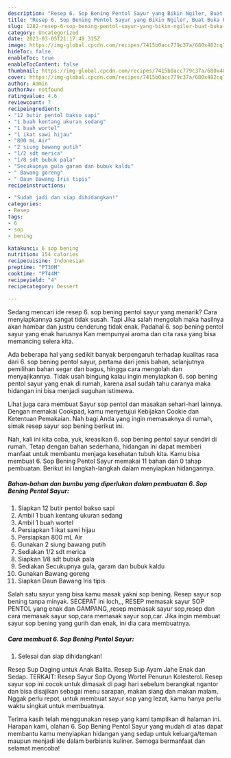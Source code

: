 ```yaml
---
description: "Resep 6. Sop Bening Pentol Sayur yang Bikin Ngiler, Buat Buka Puasa Enak Banget"
title: "Resep 6. Sop Bening Pentol Sayur yang Bikin Ngiler, Buat Buka Puasa Enak Banget"
slug: 1282-resep-6-sop-bening-pentol-sayur-yang-bikin-ngiler-buat-buka-puasa-enak-banget
category: Uncategorized
date: 2023-03-05T21:17:49.315Z
image: https://img-global.cpcdn.com/recipes/7415b0acc779c37a/680x482cq70/6-sop-bening-pentol-sayur-foto-resep-utama.jpg
hideToc: false
enableToc: true
enableTocContent: false
thumbnail: https://img-global.cpcdn.com/recipes/7415b0acc779c37a/680x482cq70/6-sop-bening-pentol-sayur-foto-resep-utama.jpg
cover: https://img-global.cpcdn.com/recipes/7415b0acc779c37a/680x482cq70/6-sop-bening-pentol-sayur-foto-resep-utama.jpg
author: Admin
authorAv: notfound
ratingvalue: 4.6
reviewcount: 7
recipeingredient:
- "12 butir pentol bakso sapi"
- "1 buah kentang ukuran sedang"
- "1 buah wortel"
- "1 ikat sawi hijau"
- "800 mL Air"
- "2 siung bawang putih"
- "1/2 sdt merica"
- "1/8 sdt bubuk pala"
- "Secukupnya gula garam dan bubuk kaldu"
- " Bawang goreng"
- " Daun Bawang Iris tipis"
recipeinstructions:

- "Sudah jadi dan siap dihidangkan!"
categories:
- Resep
tags:
- 6
- sop
- bening

katakunci: 6 sop bening 
nutrition: 154 calories
recipecuisine: Indonesian
preptime: "PT30M"
cooktime: "PT44M"
recipeyield: "4"
recipecategory: Dessert

---
```



Sedang mencari ide resep 6. sop bening pentol sayur yang menarik? Cara menyiapkannya sangat tidak susah. Tapi Jika salah mengolah maka hasilnya akan hambar dan justru cenderung tidak enak. Padahal 6. sop bening pentol sayur yang enak harusnya Kan mempunyai aroma dan cita rasa yang bisa memancing selera kita.


Ada beberapa hal yang sedikit banyak berpengaruh terhadap kualitas rasa dari 6. sop bening pentol sayur, pertama dari jenis bahan, selanjutnya pemilihan bahan segar dan bagus, hingga cara mengolah dan menyajikannya. Tidak usah bingung kalau ingin menyiapkan 6. sop bening pentol sayur yang enak di rumah, karena asal sudah tahu caranya maka hidangan ini bisa menjadi suguhan istimewa.

Lihat juga cara membuat Sayur sop pentol dan masakan sehari-hari lainnya. Dengan memakai Cookpad, kamu menyetujui Kebijakan Cookie dan Ketentuan Pemakaian. Nah bagi Anda yang ingin memasaknya di rumah, simak resep sayur sop bening berikut ini.


Nah, kali ini kita coba, yuk, kreasikan 6. sop bening pentol sayur sendiri di rumah. Tetap dengan bahan sederhana, hidangan ini dapat memberi manfaat untuk membantu menjaga kesehatan tubuh kita. Kamu bisa membuat 6. Sop Bening Pentol Sayur memakai 11 bahan dan 0 tahap pembuatan. Berikut ini langkah-langkah dalam menyiapkan hidangannya.

<!--inarticleads1-->

##### Bahan-bahan dan bumbu yang diperlukan dalam pembuatan 6. Sop Bening Pentol Sayur:

1. Siapkan 12 butir pentol bakso sapi
1. Ambil 1 buah kentang ukuran sedang
1. Ambil 1 buah wortel
1. Persiapkan 1 ikat sawi hijau
1. Persiapkan 800 mL Air
1. Gunakan 2 siung bawang putih
1. Sediakan 1/2 sdt merica
1. Siapkan 1/8 sdt bubuk pala
1. Sediakan Secukupnya gula, garam dan bubuk kaldu
1. Gunakan  Bawang goreng
1. Siapkan  Daun Bawang Iris tipis


Salah satu sayur yang bisa kamu masak yakni sop bening. Resep sayur sop bening tanpa minyak. SECEPAT ini loch,,, RESEP memasak sayur SOP PENTOL yang enak dan GAMPANG,,resep memasak sayur sop,resep dan cara memasak sayur sop,cara memasak sayur sop,car. Jika ingin membuat sayur sop bening yang gurih dan enak, ini dia cara membuatnya. 

<!--inarticleads2-->

##### Cara membuat 6. Sop Bening Pentol Sayur:


1. Selesai dan siap dihidangkan!

Resep Sup Daging untuk Anak Balita. Resep Sup Ayam Jahe Enak dan Sedap. TERKAIT: Resep Sayur Sop Oyong Wortel Penurun Kolesterol. Resep sayur sop ini cocok untuk dimasak di pagi hari sebelum berangkat ngantor dan bisa disajikan sebagai menu sarapan, makan siang dan makan malam. Nggak perlu repot, untuk membuat sayur sop yang lezat, kamu hanya perlu waktu singkat untuk membuatnya. 

Terima kasih telah menggunakan resep yang kami tampilkan di halaman ini. Harapan kami, olahan 6. Sop Bening Pentol Sayur yang mudah di atas dapat membantu kamu menyiapkan hidangan yang sedap untuk keluarga/teman maupun menjadi ide dalam berbisnis kuliner. Semoga bermanfaat dan selamat mencoba!
